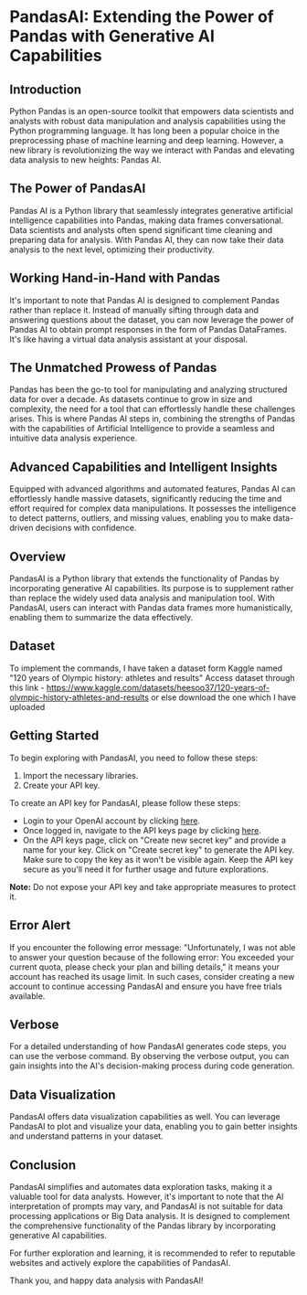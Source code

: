 # PandasAI: Extending the Power of Pandas with Generative AI Capabilities

## Introduction
Python Pandas is an open-source toolkit that empowers data scientists and analysts with robust data manipulation and analysis capabilities using the Python programming language. It has long been a popular choice in the preprocessing phase of machine learning and deep learning. However, a new library is revolutionizing the way we interact with Pandas and elevating data analysis to new heights: Pandas AI.

## The Power of PandasAI
Pandas AI is a Python library that seamlessly integrates generative artificial intelligence capabilities into Pandas, making data frames conversational. Data scientists and analysts often spend significant time cleaning and preparing data for analysis. With Pandas AI, they can now take their data analysis to the next level, optimizing their productivity.

## Working Hand-in-Hand with Pandas
It's important to note that Pandas AI is designed to complement Pandas rather than replace it. Instead of manually sifting through data and answering questions about the dataset, you can now leverage the power of Pandas AI to obtain prompt responses in the form of Pandas DataFrames. It's like having a virtual data analysis assistant at your disposal.

## The Unmatched Prowess of Pandas
Pandas has been the go-to tool for manipulating and analyzing structured data for over a decade. As datasets continue to grow in size and complexity, the need for a tool that can effortlessly handle these challenges arises. This is where Pandas AI steps in, combining the strengths of Pandas with the capabilities of Artificial Intelligence to provide a seamless and intuitive data analysis experience.

## Advanced Capabilities and Intelligent Insights
Equipped with advanced algorithms and automated features, Pandas AI can effortlessly handle massive datasets, significantly reducing the time and effort required for complex data manipulations. It possesses the intelligence to detect patterns, outliers, and missing values, enabling you to make data-driven decisions with confidence.

## Overview
PandasAI is a Python library that extends the functionality of Pandas by incorporating generative AI capabilities. Its purpose is to supplement rather than replace the widely used data analysis and manipulation tool. With PandasAI, users can interact with Pandas data frames more humanistically, enabling them to summarize the data effectively.

## Dataset
To implement the commands, I have taken a dataset form Kaggle named "120 years of Olympic history: athletes and results" 
Access dataset through this link - https://www.kaggle.com/datasets/heesoo37/120-years-of-olympic-history-athletes-and-results or else download the one which I have uploaded

## Getting Started
To begin exploring with PandasAI, you need to follow these steps:

1. Import the necessary libraries.
2. Create your API key.

To create an API key for PandasAI, please follow these steps:

- Login to your OpenAI account by clicking [here](https://www.openai.com).
- Once logged in, navigate to the API keys page by clicking [here](https://www.openai.com/api-keys).
- On the API keys page, click on "Create new secret key" and provide a name for your key. Click on "Create secret key" to generate the API key. Make sure to copy the key as it won't be visible again. Keep the API key secure as you'll need it for further usage and future explorations.

**Note:** Do not expose your API key and take appropriate measures to protect it.

## Error Alert
If you encounter the following error message: "Unfortunately, I was not able to answer your question because of the following error: You exceeded your current quota, please check your plan and billing details," it means your account has reached its usage limit. In such cases, consider creating a new account to continue accessing PandasAI and ensure you have free trials available.

## Verbose
For a detailed understanding of how PandasAI generates code steps, you can use the verbose command. By observing the verbose output, you can gain insights into the AI's decision-making process during code generation.

## Data Visualization
PandasAI offers data visualization capabilities as well. You can leverage PandasAI to plot and visualize your data, enabling you to gain better insights and understand patterns in your dataset.

## Conclusion
PandasAI simplifies and automates data exploration tasks, making it a valuable tool for data analysts. However, it's important to note that the AI interpretation of prompts may vary, and PandasAI is not suitable for data processing applications or Big Data analysis. It is designed to complement the comprehensive functionality of the Pandas library by incorporating generative AI capabilities.

For further exploration and learning, it is recommended to refer to reputable websites and actively explore the capabilities of PandasAI.

Thank you, and happy data analysis with PandasAI!
